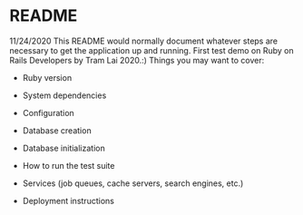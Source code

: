 # README
11/24/2020
This README would normally document whatever steps are necessary to get the
application up and running.
First test demo on Ruby on Rails Developers by Tram Lai 2020.:)
Things you may want to cover:

* Ruby version

* System dependencies

* Configuration

* Database creation

* Database initialization

* How to run the test suite

* Services (job queues, cache servers, search engines, etc.)

* Deployment instructions
